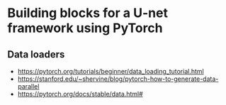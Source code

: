 # Building blocks for a U-net framework using PyTorch


## Data loaders
- https://pytorch.org/tutorials/beginner/data_loading_tutorial.html
- https://stanford.edu/~shervine/blog/pytorch-how-to-generate-data-parallel
- https://pytorch.org/docs/stable/data.html#

